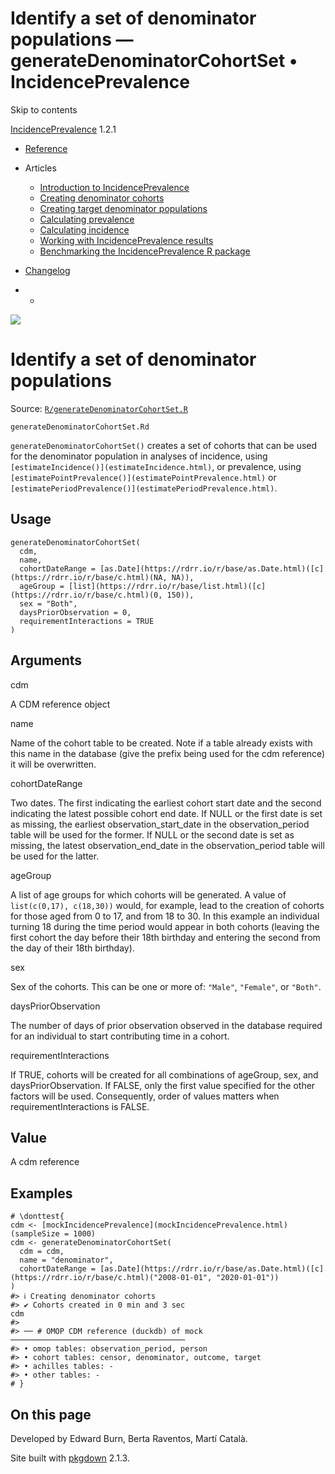 # Identify a set of denominator populations — generateDenominatorCohortSet • IncidencePrevalence

Skip to contents

[IncidencePrevalence](../index.html) 1.2.1

  * [Reference](../reference/index.html)
  * Articles
    * [Introduction to IncidencePrevalence](../articles/a01_Introduction_to_IncidencePrevalence.html)
    * [Creating denominator cohorts](../articles/a02_Creating_denominator_populations.html)
    * [Creating target denominator populations](../articles/a03_Creating_target_denominator_populations.html)
    * [Calculating prevalence](../articles/a04_Calculating_prevalence.html)
    * [Calculating incidence](../articles/a05_Calculating_incidence.html)
    * [Working with IncidencePrevalence results](../articles/a06_Working_with_IncidencePrevalence_Results.html)
    * [Benchmarking the IncidencePrevalence R package](../articles/a07_benchmark.html)
  * [Changelog](../news/index.html)


  *   * [](https://github.com/darwin-eu/IncidencePrevalence/)



![](../logo.png)

# Identify a set of denominator populations

Source: [`R/generateDenominatorCohortSet.R`](https://github.com/darwin-eu/IncidencePrevalence/blob/v1.2.1/R/generateDenominatorCohortSet.R)

`generateDenominatorCohortSet.Rd`

`generateDenominatorCohortSet()` creates a set of cohorts that can be used for the denominator population in analyses of incidence, using `[estimateIncidence()](estimateIncidence.html)`, or prevalence, using `[estimatePointPrevalence()](estimatePointPrevalence.html)` or `[estimatePeriodPrevalence()](estimatePeriodPrevalence.html)`.

## Usage
    
    
    generateDenominatorCohortSet(
      cdm,
      name,
      cohortDateRange = [as.Date](https://rdrr.io/r/base/as.Date.html)([c](https://rdrr.io/r/base/c.html)(NA, NA)),
      ageGroup = [list](https://rdrr.io/r/base/list.html)([c](https://rdrr.io/r/base/c.html)(0, 150)),
      sex = "Both",
      daysPriorObservation = 0,
      requirementInteractions = TRUE
    )

## Arguments

cdm
    

A CDM reference object

name
    

Name of the cohort table to be created. Note if a table already exists with this name in the database (give the prefix being used for the cdm reference) it will be overwritten.

cohortDateRange
    

Two dates. The first indicating the earliest cohort start date and the second indicating the latest possible cohort end date. If NULL or the first date is set as missing, the earliest observation_start_date in the observation_period table will be used for the former. If NULL or the second date is set as missing, the latest observation_end_date in the observation_period table will be used for the latter.

ageGroup
    

A list of age groups for which cohorts will be generated. A value of `list(c(0,17), c(18,30))` would, for example, lead to the creation of cohorts for those aged from 0 to 17, and from 18 to 30. In this example an individual turning 18 during the time period would appear in both cohorts (leaving the first cohort the day before their 18th birthday and entering the second from the day of their 18th birthday).

sex
    

Sex of the cohorts. This can be one or more of: `"Male"`, `"Female"`, or `"Both"`.

daysPriorObservation
    

The number of days of prior observation observed in the database required for an individual to start contributing time in a cohort.

requirementInteractions
    

If TRUE, cohorts will be created for all combinations of ageGroup, sex, and daysPriorObservation. If FALSE, only the first value specified for the other factors will be used. Consequently, order of values matters when requirementInteractions is FALSE.

## Value

A cdm reference

## Examples
    
    
    # \donttest{
    cdm <- [mockIncidencePrevalence](mockIncidencePrevalence.html)(sampleSize = 1000)
    cdm <- generateDenominatorCohortSet(
      cdm = cdm,
      name = "denominator",
      cohortDateRange = [as.Date](https://rdrr.io/r/base/as.Date.html)([c](https://rdrr.io/r/base/c.html)("2008-01-01", "2020-01-01"))
    )
    #> ℹ Creating denominator cohorts
    #> ✔ Cohorts created in 0 min and 3 sec
    cdm
    #> 
    #> ── # OMOP CDM reference (duckdb) of mock ───────────────────────────────────────
    #> • omop tables: observation_period, person
    #> • cohort tables: censor, denominator, outcome, target
    #> • achilles tables: -
    #> • other tables: -
    # }
    

## On this page

Developed by Edward Burn, Berta Raventos, Martí Català.

Site built with [pkgdown](https://pkgdown.r-lib.org/) 2.1.3.
